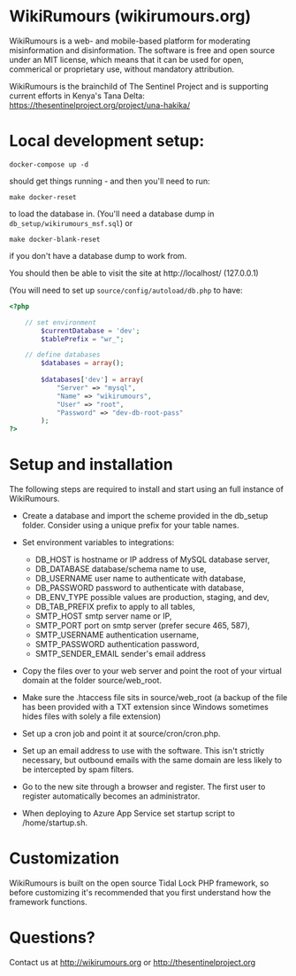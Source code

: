 # WikiRumours (wikirumours.org)

WikiRumours is a web- and mobile-based platform for moderating
misinformation and disinformation. The software is free and open
source under an MIT license, which means that it can be used for
open, commerical or proprietary use, without mandatory
attribution.

WikiRumours is the brainchild of The Sentinel Project and is
supporting current efforts in Kenya's Tana Delta:
https://thesentinelproject.org/project/una-hakika/

# Local development setup:
```
docker-compose up -d
```
should get things running - and then you'll need to run:
```
make docker-reset
```
to load the database in. (You'll need a database dump in `db_setup/wikirumours_msf.sql`)
or
```
make docker-blank-reset
```
if you don't have a database dump to work from.

You should then be able to visit the site at http://localhost/ (127.0.0.1)

(You will need to set up `source/config/autoload/db.php` to have:
```php
<?php

	// set environment
		$currentDatabase = 'dev';
		$tablePrefix = "wr_";

	// define databases
		$databases = array();
	
        $databases['dev'] = array(
            "Server" => "mysql",
            "Name" => "wikirumours",
            "User" => "root",
            "Password" => "dev-db-root-pass"
        );
?>
```

# Setup and installation

The following steps are required to install and start using an
full instance of WikiRumours.

- Create a database and import the scheme provided in the
  db_setup folder. Consider using a unique prefix for your
  table names.

- Set environment variables to integrations:
  - DB_HOST is hostname or IP address of MySQL database server,
  - DB_DATABASE database/schema name to use,
  - DB_USERNAME user name to authenticate with database,
  - DB_PASSWORD password to authenticate with database,
  - DB_ENV_TYPE possible values are production, staging, and dev,
  - DB_TAB_PREFIX prefix to apply to all tables,
  - SMTP_HOST smtp server name or IP,
  - SMTP_PORT port on smtp server (prefer secure 465, 587),
  - SMTP_USERNAME authentication username,
  - SMTP_PASSWORD authentication password,
  - SMTP_SENDER_EMAIL sender's email address

- Copy the files over to your web server and point the root of
  your virtual domain at the folder source/web_root.
  
- Make sure the .htaccess file sits in source/web_root (a backup
  of the file has been provided with a TXT extension since
  Windows sometimes hides files with solely a file extension)
  
- Set up a cron job and point it at source/cron/cron.php.

- Set up an email address to use with the software. This isn't
  strictly necessary, but outbound emails with the same domain
  are less likely to be intercepted by spam filters.

- Go to the new site through a browser and register. The first
  user to register automatically becomes an administrator.

- When deploying to Azure App Service set startup script to /home/startup.sh.

# Customization

WikiRumours is built on the open source Tidal Lock PHP framework,
so before customizing it's recommended that you first understand
how the framework functions.

# Questions?

Contact us at http://wikirumours.org or http://thesentinelproject.org
